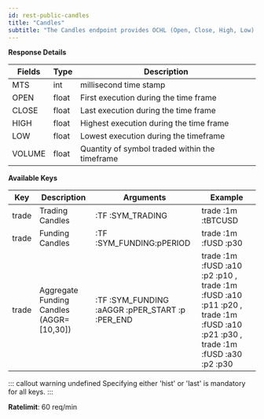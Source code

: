 ```yaml
---
id: rest-public-candles
title: "Candles"
subtitle: "The Candles endpoint provides OCHL (Open, Close, High, Low) and volume data for the specified funding currency or trading pair. The endpoint provides the last 100 candles by default, but a limit and a start and/or end timestamp can be specified."
---
```


**Response Details**

Fields | Type | Description
--- | --- | ---
MTS | int | millisecond time stamp
OPEN  |  float  |  First execution during the time frame
CLOSE  |  float  | Last execution during the time frame
HIGH  |  float  |  Highest execution during the time frame
LOW  |  float  |  Lowest execution during the timeframe
VOLUME  |  float  |  Quantity of symbol traded within the timeframe


**Available Keys**

Key | Description | Arguments | Example
--- | --- | --- | ---
trade | Trading Candles | :TF :SYM_TRADING | trade :1m :tBTCUSD
trade | Funding Candles | :TF :SYM_FUNDING:pPERIOD | trade :1m :fUSD :p30
trade | Aggregate Funding Candles (AGGR=[10,30]) | :TF :SYM_FUNDING :aAGGR :pPER_START :p :PER_END | trade :1m :fUSD :a10 :p2 :p10 , trade :1m :fUSD :a10 :p11 :p20 , trade :1m :fUSD :a10 :p21 :p30 , trade :1m :fUSD :a30 :p2 :p30


::: callout warning undefined
Specifying either 'hist' or 'last' is mandatory for all keys.
:::


**Ratelimit**: 60 req/min
